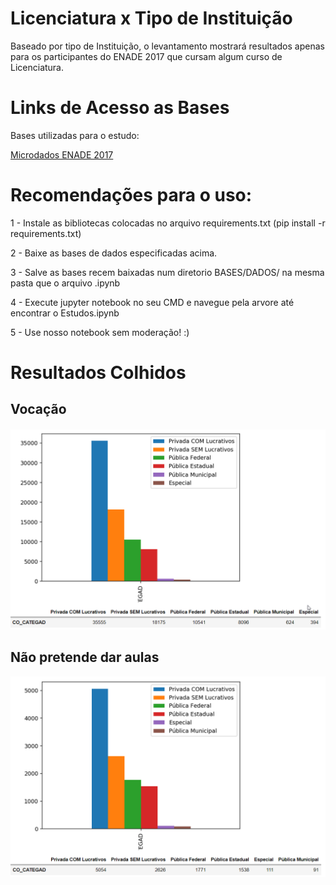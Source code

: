 # Licenciatura x Tipo de Instituição
Baseado por tipo de Instituição, o levantamento mostrará resultados apenas para os participantes do ENADE 2017 que cursam algum curso de Licenciatura.

# Links de Acesso as Bases
Bases utilizadas para o estudo:<p>
[Microdados ENADE 2017](http://download.inep.gov.br/microdados/Enade_Microdados/microdados_Enade_2017_portal_2018.10.09.zip)<p>
  
# Recomendações para o uso:
  1 - Instale as bibliotecas colocadas no arquivo requirements.txt (pip install -r requirements.txt)<p>
  2 - Baixe as bases de dados especificadas acima.<p>
  3 - Salve as bases recem baixadas num diretorio BASES/DADOS/ na mesma pasta que o arquivo .ipynb<p>
  4 - Execute jupyter notebook no seu CMD e navegue pela arvore até encontrar o Estudos.ipynb<p>
  5 - Use nosso notebook sem moderação! :)<p>

# Resultados Colhidos

## Vocação

<div align="center">
    <img src="./Vocacao.png" width="640" />
    <div height="2"></div>
</div>

## Não pretende dar aulas

<div align="center">
    <img src="./NaoLecionara.png" width="640" />
    <div height="2"></div>
</div>
